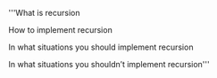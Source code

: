  '''What is recursion

How to implement recursion

In what situations you should implement recursion

In what situations you shouldn’t implement recursion''' 
